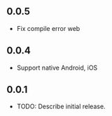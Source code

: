 ## 0.0.5

* Fix compile error web

## 0.0.4

* Support native Android, iOS

## 0.0.1

* TODO: Describe initial release.
